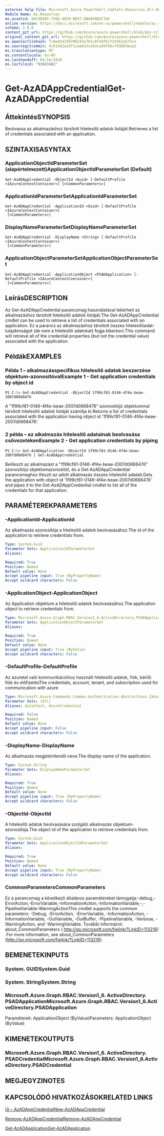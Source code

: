 ```yaml
---
external help file: Microsoft.Azure.PowerShell.Cmdlets.Resources.dll-Help.xml
Module Name: Az.Resources
ms.assetid: 6AC9DA05-756D-4D59-BD97-DBAAFBB3C7AC
online version: https://docs.microsoft.com/en-us/powershell/module/az.resources/get-Azadappcredential
schema: 2.0.0
content_git_url: https://github.com/Azure/azure-powershell/blob/Azs-tzl/src/Resources/Resources/help/Get-AzADAppCredential.md
original_content_git_url: https://github.com/Azure/azure-powershell/blob/Azs-tzl/src/Resources/Resources/help/Get-AzADAppCredential.md
ms.openlocfilehash: fc8e454328706243e701c0f4df61733562ab73ce
ms.sourcegitcommit: 4c61442a2df1cee633ce93cad9f6bc793803baa2
ms.translationtype: MT
ms.contentlocale: hu-HU
ms.lasthandoff: 04/16/2020
ms.locfileid: "93843482"
---
```

# <span data-ttu-id="e0875-101">Get-AzADAppCredential</span><span class="sxs-lookup"><span data-stu-id="e0875-101">Get-AzADAppCredential</span></span>

## <span data-ttu-id="e0875-102">Áttekintés</span><span class="sxs-lookup"><span data-stu-id="e0875-102">SYNOPSIS</span></span>
<span data-ttu-id="e0875-103">Beolvassa az alkalmazáshoz társított hitelesítő adatok listáját.</span><span class="sxs-lookup"><span data-stu-id="e0875-103">Retrieves a list of credentials associated with an application.</span></span>

## <span data-ttu-id="e0875-104">SZINTAXISA</span><span class="sxs-lookup"><span data-stu-id="e0875-104">SYNTAX</span></span>

### <span data-ttu-id="e0875-105">ApplicationObjectIdParameterSet (alapértelmezett)</span><span class="sxs-lookup"><span data-stu-id="e0875-105">ApplicationObjectIdParameterSet (Default)</span></span>
```
Get-AzADAppCredential -ObjectId <Guid> [-DefaultProfile <IAzureContextContainer>] [<CommonParameters>]
```

### <span data-ttu-id="e0875-106">ApplicationIdParameterSet</span><span class="sxs-lookup"><span data-stu-id="e0875-106">ApplicationIdParameterSet</span></span>
```
Get-AzADAppCredential -ApplicationId <Guid> [-DefaultProfile <IAzureContextContainer>]
 [<CommonParameters>]
```

### <span data-ttu-id="e0875-107">DisplayNameParameterSet</span><span class="sxs-lookup"><span data-stu-id="e0875-107">DisplayNameParameterSet</span></span>
```
Get-AzADAppCredential -DisplayName <String> [-DefaultProfile <IAzureContextContainer>]
 [<CommonParameters>]
```

### <span data-ttu-id="e0875-108">ApplicationObjectParameterSet</span><span class="sxs-lookup"><span data-stu-id="e0875-108">ApplicationObjectParameterSet</span></span>
```
Get-AzADAppCredential -ApplicationObject <PSADApplication> [-DefaultProfile <IAzureContextContainer>]
 [<CommonParameters>]
```

## <span data-ttu-id="e0875-109">Leírás</span><span class="sxs-lookup"><span data-stu-id="e0875-109">DESCRIPTION</span></span>
<span data-ttu-id="e0875-110">Az Get-AzADAppCredential parancsmag használatával lekérheti az alkalmazáshoz társított hitelesítő adatok listáját.</span><span class="sxs-lookup"><span data-stu-id="e0875-110">The Get-AzADAppCredential cmdlet can be used to retrieve a list of credentials associated with an application.</span></span>
<span data-ttu-id="e0875-111">Ez a parancs az alkalmazáshoz társított összes hitelesítőadat-tulajdonságot (de nem a hitelesítő adatokat) fogja kikeresni.</span><span class="sxs-lookup"><span data-stu-id="e0875-111">This command will retrieve all of the credential properties (but not the credential value) associated with the application.</span></span>

## <span data-ttu-id="e0875-112">Példák</span><span class="sxs-lookup"><span data-stu-id="e0875-112">EXAMPLES</span></span>

### <span data-ttu-id="e0875-113">Példa 1 – alkalmazásspecifikus hitelesítő adatok beszerzése objektum-azonosítóval</span><span class="sxs-lookup"><span data-stu-id="e0875-113">Example 1 - Get application credentials by object id</span></span>

```
PS C:\> Get-AzADAppCredential -ObjectId 1f99cf81-0146-4f4e-beae-2007d0668476
```

<span data-ttu-id="e0875-114">A "1f99cf81-0146-4f4e-beae-2007d0668476" azonosítójú objektummal társított hitelesítő adatok listáját számítja ki.</span><span class="sxs-lookup"><span data-stu-id="e0875-114">Returns a list of credentials associated with the application having object id '1f99cf81-0146-4f4e-beae-2007d0668476'.</span></span>

### <span data-ttu-id="e0875-115">2 példa – az alkalmazás hitelesítő adatainak beolvasása csővezetéken</span><span class="sxs-lookup"><span data-stu-id="e0875-115">Example 2 - Get application credentials by piping</span></span>

```
PS C:\> Get-AzADApplication -ObjectId 1f99cf81-0146-4f4e-beae-2007d0668476 | Get-AzADAppCredential
```

<span data-ttu-id="e0875-116">Beilleszti az alkalmazást a "1f99cf81-0146-4f4e-beae-2007d0668476" azonosítójú objektumazonosítót, és a Get-AzADAppCredential parancsmaghoz illeszti az adott alkalmazás összes hitelesítő adatait.</span><span class="sxs-lookup"><span data-stu-id="e0875-116">Gets the application with object id '1f99cf81-0146-4f4e-beae-2007d0668476' and pipes it to the Get-AzADAppCredential cmdlet to list all of the credentials for that application.</span></span>

## <span data-ttu-id="e0875-117">PARAMÉTEREK</span><span class="sxs-lookup"><span data-stu-id="e0875-117">PARAMETERS</span></span>

### <span data-ttu-id="e0875-118">-ApplicationId</span><span class="sxs-lookup"><span data-stu-id="e0875-118">-ApplicationId</span></span>
<span data-ttu-id="e0875-119">Az alkalmazás azonosítója a hitelesítő adatok beolvasásához.</span><span class="sxs-lookup"><span data-stu-id="e0875-119">The id of the application to retrieve credentials from.</span></span>

```yaml
Type: System.Guid
Parameter Sets: ApplicationIdParameterSet
Aliases:

Required: True
Position: Named
Default value: None
Accept pipeline input: True (ByPropertyName)
Accept wildcard characters: False
```

### <span data-ttu-id="e0875-120">-ApplicationObject</span><span class="sxs-lookup"><span data-stu-id="e0875-120">-ApplicationObject</span></span>
<span data-ttu-id="e0875-121">Az Application objektum a hitelesítő adatok beolvasásához.</span><span class="sxs-lookup"><span data-stu-id="e0875-121">The application object to retrieve credentials from.</span></span>

```yaml
Type: Microsoft.Azure.Graph.RBAC.Version1_6.ActiveDirectory.PSADApplication
Parameter Sets: ApplicationObjectParameterSet
Aliases:

Required: True
Position: Named
Default value: None
Accept pipeline input: True (ByValue)
Accept wildcard characters: False
```

### <span data-ttu-id="e0875-122">-DefaultProfile</span><span class="sxs-lookup"><span data-stu-id="e0875-122">-DefaultProfile</span></span>
<span data-ttu-id="e0875-123">Az azuretal való kommunikációhoz használt hitelesítő adatok, fiók, bérlői fiók és előfizetés</span><span class="sxs-lookup"><span data-stu-id="e0875-123">The credentials, account, tenant, and subscription used for communication with azure</span></span>

```yaml
Type: Microsoft.Azure.Commands.Common.Authentication.Abstractions.IAzureContextContainer
Parameter Sets: (All)
Aliases: AzContext, AzureCredential

Required: False
Position: Named
Default value: None
Accept pipeline input: False
Accept wildcard characters: False
```

### <span data-ttu-id="e0875-124">-DisplayName</span><span class="sxs-lookup"><span data-stu-id="e0875-124">-DisplayName</span></span>
<span data-ttu-id="e0875-125">Az alkalmazás megjelenítendő neve.</span><span class="sxs-lookup"><span data-stu-id="e0875-125">The display name of the application.</span></span>

```yaml
Type: System.String
Parameter Sets: DisplayNameParameterSet
Aliases:

Required: True
Position: Named
Default value: None
Accept pipeline input: True (ByPropertyName)
Accept wildcard characters: False
```

### <span data-ttu-id="e0875-126">-ObjectId</span><span class="sxs-lookup"><span data-stu-id="e0875-126">-ObjectId</span></span>
<span data-ttu-id="e0875-127">A hitelesítő adatok beolvasására szolgáló alkalmazás objektum-azonosítója.</span><span class="sxs-lookup"><span data-stu-id="e0875-127">The object id of the application to retrieve credentials from.</span></span>

```yaml
Type: System.Guid
Parameter Sets: ApplicationObjectIdParameterSet
Aliases:

Required: True
Position: Named
Default value: None
Accept pipeline input: True (ByPropertyName)
Accept wildcard characters: False
```

### <span data-ttu-id="e0875-128">CommonParameters</span><span class="sxs-lookup"><span data-stu-id="e0875-128">CommonParameters</span></span>
<span data-ttu-id="e0875-129">Ez a parancsmag a következő általános paramétereket támogatja:-debug,-ErrorAction,-ErrorVariable,-InformationAction,-InformationVariable,-,-PipelineVariable-WarningAction</span><span class="sxs-lookup"><span data-stu-id="e0875-129">This cmdlet supports the common parameters: -Debug, -ErrorAction, -ErrorVariable, -InformationAction, -InformationVariable, -OutVariable, -OutBuffer, -PipelineVariable, -Verbose, -WarningAction, and -WarningVariable.</span></span> <span data-ttu-id="e0875-130">További információ: about_CommonParameters ( http://go.microsoft.com/fwlink/?LinkID=113216) .</span><span class="sxs-lookup"><span data-stu-id="e0875-130">For more information, see about_CommonParameters (http://go.microsoft.com/fwlink/?LinkID=113216).</span></span>

## <span data-ttu-id="e0875-131">BEMENETEK</span><span class="sxs-lookup"><span data-stu-id="e0875-131">INPUTS</span></span>

### <span data-ttu-id="e0875-132">System. GUID</span><span class="sxs-lookup"><span data-stu-id="e0875-132">System.Guid</span></span>

### <span data-ttu-id="e0875-133">System. String</span><span class="sxs-lookup"><span data-stu-id="e0875-133">System.String</span></span>

### <span data-ttu-id="e0875-134">Microsoft.Azure.Graph.RBAC.Version1_6. ActiveDirectory. PSADApplication</span><span class="sxs-lookup"><span data-stu-id="e0875-134">Microsoft.Azure.Graph.RBAC.Version1_6.ActiveDirectory.PSADApplication</span></span>
<span data-ttu-id="e0875-135">Paraméterek: ApplicationObject (ByValue)</span><span class="sxs-lookup"><span data-stu-id="e0875-135">Parameters: ApplicationObject (ByValue)</span></span>

## <span data-ttu-id="e0875-136">KIMENETEK</span><span class="sxs-lookup"><span data-stu-id="e0875-136">OUTPUTS</span></span>

### <span data-ttu-id="e0875-137">Microsoft.Azure.Graph.RBAC.Version1_6. ActiveDirectory. PSADCredential</span><span class="sxs-lookup"><span data-stu-id="e0875-137">Microsoft.Azure.Graph.RBAC.Version1_6.ActiveDirectory.PSADCredential</span></span>

## <span data-ttu-id="e0875-138">MEGJEGYZI</span><span class="sxs-lookup"><span data-stu-id="e0875-138">NOTES</span></span>

## <span data-ttu-id="e0875-139">KAPCSOLÓDÓ HIVATKOZÁSOK</span><span class="sxs-lookup"><span data-stu-id="e0875-139">RELATED LINKS</span></span>

[<span data-ttu-id="e0875-140">Új – AzADAppCredential</span><span class="sxs-lookup"><span data-stu-id="e0875-140">New-AzADAppCredential</span></span>](./New-AzADAppCredential.md)

[<span data-ttu-id="e0875-141">Remove-AzADAppCredential</span><span class="sxs-lookup"><span data-stu-id="e0875-141">Remove-AzADAppCredential</span></span>](./Remove-AzADAppCredential.md)

[<span data-ttu-id="e0875-142">Get-AzADApplication</span><span class="sxs-lookup"><span data-stu-id="e0875-142">Get-AzADApplication</span></span>](./Get-AzADApplication.md)

